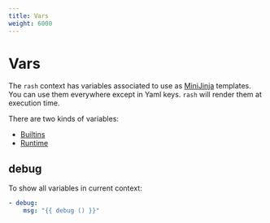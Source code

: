 ```yaml
---
title: Vars
weight: 6000
---
```


# Vars <!-- omit in toc -->

The `rash` context has variables associated to use as [MiniJinja](https://docs.rs/minijinja/) templates.
You can use them everywhere except in Yaml keys. `rash` will render them at execution time.

There are two kinds of variables:

- [Builtins](builtins.md)
- [Runtime](runtime.md)

## debug

To show all variables in current context:

```yaml
- debug:
    msg: "{{ debug () }}"
```
